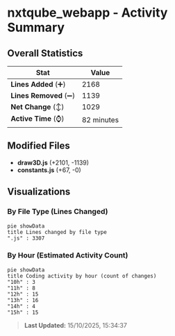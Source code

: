 # nxtqube_webapp - Activity Summary 

## Overall Statistics

| Stat                   | Value                                                             |
| ---------------------- | ----------------------------------------------------------------- |
| **Lines Added** (➕)   | 2168                                          |
| **Lines Removed** (➖) | 1139                                        |
| **Net Change** (↕)    | 1029                |
| **Active Time** (⌚)   | 82 minutes |


## Modified Files
- **draw3D.js** (+2101, -1139)
- **constants.js** (+67, -0)

## Visualizations

### By File Type (Lines Changed)

```mermaid
pie showData
title Lines changed by file type
".js" : 3307
```

### By Hour (Estimated Activity Count)

```mermaid
pie showData
title Coding activity by hour (count of changes)
"10h" : 3
"11h" : 8
"12h" : 15
"13h" : 16
"14h" : 4
"15h" : 15
```


> **Last Updated:** 15/10/2025, 15:34:37